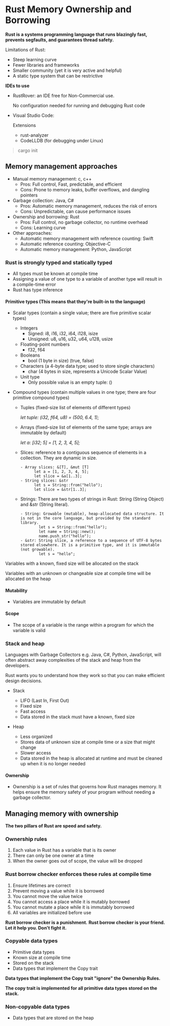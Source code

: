 # Rust Memory Ownership and Borrowing

**Rust is a systems programming language that runs blazingly fast, prevents segfaults, and guarantees thread safety.**

Limitations of Rust:
- Steep learning curve
- Fewer libraries and frameworks
- Smaller community (yet it is very active and helpful)
- A static type system that can be restrictive

**IDEs to use**

- RustRover: an IDE free for Non-Commercial use.

  No configuration needed for running and debugging Rust code

- Visual Studio Code:

  Extensions
  - rust-analyzer
  - CodeLLDB (for debugging under Linux)

> cargo init

## Memory management approaches
- Manual memory management: c, c++
    - Pros: Full control, Fast, predictable, and efficient
    - Cons: Prone to memory leaks, buffer overflows, and dangling pointers
- Garbage collection: Java, C#
    - Pros: Automatic memory management, reduces the risk of errors
    - Cons: Unpredictable, can cause performance issues
- Ownership and borrowing: Rust
    - Pros: Full control, no garbage collector, no runtime overhead
    - Cons: Learning curve
- Other approaches:
  - Automatic memory management with reference counting: Swift
  - Automatic reference counting: Objective-C
  - Automatic memory management: Python, JavaScript

### Rust is strongly typed and statically typed
- All types must be known at compile time
- Assigning a value of one type to a variable of another type will result in a compile-time error
- Rust has type inference

#### Primitive types (This means that they're built-in to the language)
- Scalar types (contain a single value; there are five primitive scalar types)
  - Integers
    - Signed: i8, i16, i32, i64, i128, isize
    - Unsigned: u8, u16, u32, u64, u128, usize
  - Floating-point numbers
    - f32, f64
  - Booleans
    - bool (1 byte in size) (true, false)
  - Characters (a 4-byte data type; used to store single characters)
    - char (4 bytes in size, represents a Unicode Scalar Value)
  - Unit type
    - Only possible value is an empty tuple: ()
    
- Compound types (contain multiple values in one type; there are four primitive compound types)
  - Tuples (fixed-size list of elements of different types)

    *let tuple: (i32, f64, u8) = (500, 6.4, 1);*
  - Arrays (fixed-size list of elements of the same type; arrays are immutable by default)
  
    *let a: [i32; 5] = [1, 2, 3, 4, 5];*
  - Slices: reference to a contiguous sequence of elements in a collection. They are dynamic in size.
            
        - Array slices: &[T], &mut [T]
              let a = [1, 2, 3, 4, 5];
              let slice = &a[1..3];
        - String slices: &str
              let s = String::from("hello");
              let slice = &str[1..3];
  - Strings: There are two types of strings in Rust: String (String Object) and &str (String literal).
  
        - String: Growable (mutable), heap-allocated data structure. It is not in the core language, but provided by the standard library.
                let s = String::from("hello");
                let name = String::new();
                name.push_str("hello");
        - &str: String slice, a reference to a sequence of UTF-8 bytes stored elsewhere. It is a primitive type, and it is immutable (not growable).
                let s = "hello";

Variables with a known, fixed size will be allocated on the stack

Variables with an unknown or changeable size at compile time will be allocated on the heap

#### Mutability
- Variables are immutable by default

#### Scope
- The scope of a variable is the range within a program for which the variable is valid

### Stack and heap

Languages with Garbage Collectors e.g. Java, C#, Python, JavaScript, will often
abstract away complexities of the stack and heap from the developers.

Rust wants you to understand how they work so that you can make efficient design decisions.

- Stack
  - LIFO (Last In, First Out)
  - Fixed size
  - Fast access
  - Data stored in the stack must have a known, fixed size

- Heap
  - Less organized
  - Stores data of unknown size at compile time or a size that might change
  - Slower access
  - Data stored in the heap is allocated at runtime and must be cleaned up when it is no longer needed

#### Ownership
- Ownership is a set of rules that governs how Rust manages memory. It helps ensure
the memory safety of your program without needing a garbage collector.

## Managing memory with ownership

**The two pillars of Rust are speed and safety.**

### Ownership rules

1. Each value in Rust has a variable that is its owner
2. There can only be one owner at a time
3. When the owner goes out of scope, the value will be dropped

### Rust borrow checker enforces these rules at compile time
1. Ensure lifetimes are correct
2. Prevent moving a value while it is borrowed
3. You cannot move the value twice
4. You cannot access a place while it is mutably borrowed
5. You cannot mutate a place while it is immutably borrowed
6. All variables are initialized before use

**Rust borrow checker is a punishment.**
**Rust borrow checker is your friend. Let it help you. Don't fight it.**

### Copyable data types
- Primitive data types
- Known size at compile time
- Stored on the stack
- Data types that implement the Copy trait

**Data types that implement the Copy trait "ignore" the Ownership Rules.**

**The copy trait is implemented for all primitive data types stored on the stack.**

### Non-copyable data types
- Data types that are stored on the heap